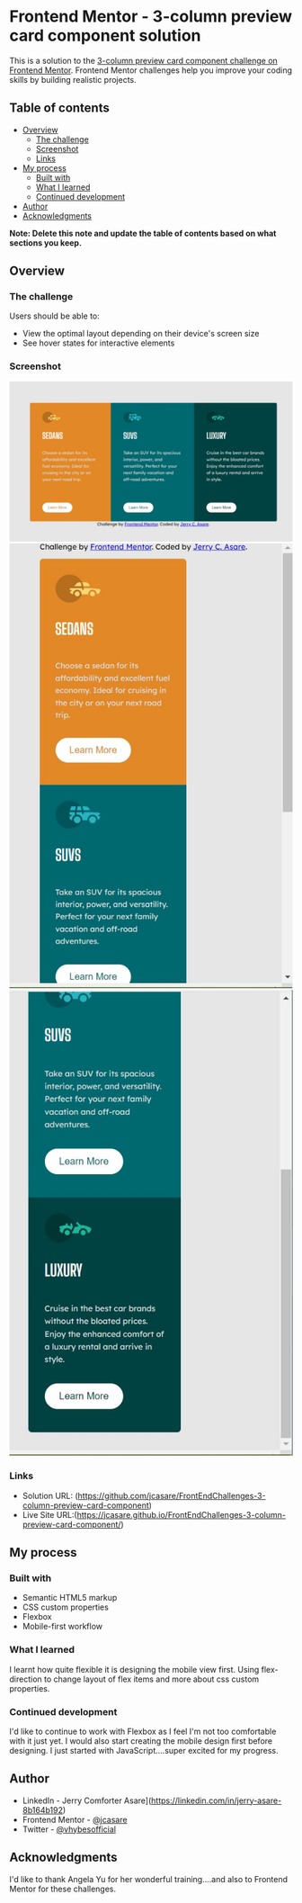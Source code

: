 # Frontend Mentor - 3-column preview card component solution

This is a solution to the [3-column preview card component challenge on Frontend Mentor](https://www.frontendmentor.io/challenges/3column-preview-card-component-pH92eAR2-). Frontend Mentor challenges help you improve your coding skills by building realistic projects.

## Table of contents

- [Overview](#overview)
  - [The challenge](#the-challenge)
  - [Screenshot](#screenshot)
  - [Links](#links)
- [My process](#my-process)
  - [Built with](#built-with)
  - [What I learned](#what-i-learned)
  - [Continued development](#continued-development)
- [Author](#author)
- [Acknowledgments](#acknowledgments)

**Note: Delete this note and update the table of contents based on what sections you keep.**

## Overview

### The challenge

Users should be able to:

- View the optimal layout depending on their device's screen size
- See hover states for interactive elements

### Screenshot

![desktop-view](design/3-column-preview-card-desktop-view.jpg)
![mobile-view1](design/3-column-preview-card-mobile-view1.jpg)
![mobile-view2](design/3-column-preview-card-mobile-view2.jpg)
### Links

- Solution URL: (https://github.com/jcasare/FrontEndChallenges-3-column-preview-card-component)
- Live Site URL:(https://jcasare.github.io/FrontEndChallenges-3-column-preview-card-component/)

## My process

### Built with

- Semantic HTML5 markup
- CSS custom properties
- Flexbox
- Mobile-first workflow



### What I learned

I learnt how quite flexible it is designing the mobile view first. Using flex-direction to change layout of flex items and more about css custom properties.


### Continued development

I'd like to continue to work with Flexbox as I feel I'm not too comfortable with it just yet. I would also start creating the mobile design first before designing. I just started with JavaScript....super excited for my progress.


## Author

- LinkedIn - Jerry Comforter Asare](https://linkedin.com/in/jerry-asare-8b164b192)
- Frontend Mentor - [@jcasare](https://www.frontendmentor.io/profile/yourusername)
- Twitter - [@vhybesofficial](https://www.twitter.com/vhybesofficial)


## Acknowledgments

I'd like to thank Angela Yu for her wonderful training....and also to Frontend Mentor for these challenges.
